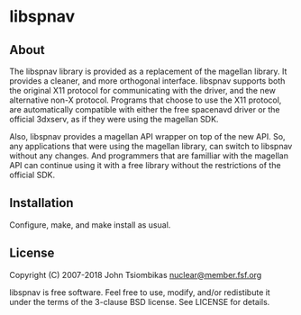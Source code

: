 libspnav
========

About
-----

The libspnav library is provided as a replacement of the magellan library. It
provides a cleaner, and more orthogonal interface. libspnav supports both the
original X11 protocol for communicating with the driver, and the new
alternative non-X protocol. Programs that choose to use the X11 protocol, are
automatically compatible with either the free spacenavd driver or the official
3dxserv, as if they were using the magellan SDK.

Also, libspnav provides a magellan API wrapper on top of the new API. So, any
applications that were using the magellan library, can switch to libspnav
without any changes. And programmers that are familliar with the magellan API
can continue using it with a free library without the restrictions of the
official SDK.


Installation
------------

Configure, make, and make install as usual.


License
-------

Copyright (C) 2007-2018 John Tsiombikas <nuclear@member.fsf.org>

libspnav is free software. Feel free to use, modify, and/or redistibute it
under the terms of the 3-clause BSD license. See LICENSE for details.

